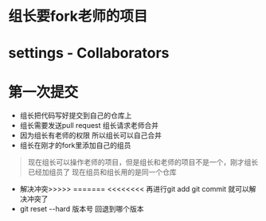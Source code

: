 # 组长要fork老师的项目
# settings  - Collaborators
# 第一次提交
- 组长把代码写好提交到自己的仓库上
- 组长需要发送pull request 组长请求老师合并
- 因为组长有老师的权限 所以组长可以自己合并
- 组长在刚才的fork里添加自己的组员
> 现在组长可以操作老师的项目，但是组长和老师的项目不是一个，刚才组长已经加组员了 现在组员和组长用的是同一个仓库

- 解决冲突>>>>>  =======  <<<<<<<< 再进行git add  git commit 就可以解决冲突了
- git reset --hard 版本号 回退到哪个版本